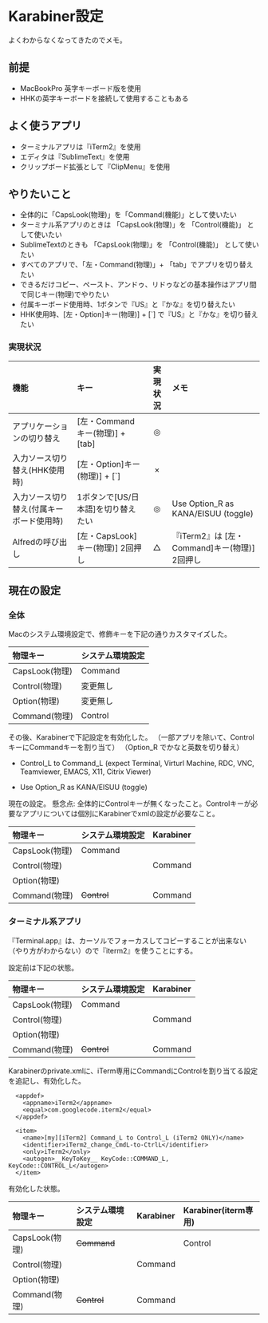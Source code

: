# Karabiner設定

よくわからなくなってきたのでメモ。

## 前提

- MacBookPro 英字キーボード版を使用
- HHKの英字キーボードを接続して使用することもある

## よく使うアプリ

- ターミナルアプリは『iTerm2』を使用
- エディタは『SublimeText』を使用
- クリップボード拡張として『ClipMenu』を使用

## やりたいこと

- 全体的に「CapsLook(物理)」を「Command(機能)」として使いたい
- ターミナル系アプリのときは 「CapsLook(物理)」を 「Control(機能)」 として使いたい
- SublimeTextのときも 「CapsLook(物理)」を 「Control(機能)」 として使いたい
- すべてのアプリで、「左・Command(物理)」+ 「tab」でアプリを切り替えたい
- できるだけコピー、ペースト、アンドゥ、リドゥなどの基本操作はアプリ間で同じキー(物理)でやりたい
- 付属キーボード使用時、1ボタンで『US』と『かな』を切り替えたい
- HHK使用時、[左・Option]キー(物理)]  + [`] で『US』と『かな』を切り替えたい

### 実現状況

| 機能                   | キー                         | 実現状況| メモ  |
|:---                   |:---                          | :---:   | :--- |
| アプリケーションの切り替え |[左・Commandキー(物理)] + [tab] | ◎     |     |
| 入力ソース切り替え(HHK使用時)       |[左・Option]キー(物理)]  + [`]   | ×  |
| 入力ソース切り替え(付属キーボード使用時)  | 1ボタンで[US/日本語]を切り替えたい  | ◎  | Use Option_R as KANA/EISUU (toggle)
| Alfredの呼び出し       |[左・CapsLook]キー(物理)]  2回押し | △   | 『iTerm2』は [左・Command]キー(物理)]  2回押し|

## 現在の設定

### 全体

Macのシステム環境設定で、修飾キーを下記の通りカスタマイズした。

| 物理キー        | システム環境設定    |
|:---            |:---              |
|CapsLook(物理)   | Command          |
|Control(物理)    | 変更無し          |
|Option(物理)     | 変更無し          |
|Command(物理)    | Control          |

その後、Karabinerで下記設定を有効化した。
（一部アプリを除いて、ControlキーにCommandキーを割り当て）
（Option_R でかなと英数を切り替え）

- Control_L to Command_L (expect Terminal, Virturl Machine, RDC, VNC, Teamviewer, EMACS, X11, Citrix Viewer)

- Use Option_R as KANA/EISUU (toggle) 

現在の設定。
懸念点: 全体的にControlキーが無くなったこと。Controlキーが必要なアプリについては個別にKarabinerでxmlの設定が必要なこと。

| 物理キー        | システム環境設定    | Karabiner        |
|:---            |:---              | :--                |
|CapsLook(物理)   | Command          |                  |
|Control(物理)    |                  | Command          |
|Option(物理)     |                  |                  |
|Command(物理)    | ~~Control~~          | Command          |



### ターミナル系アプリ

『Terminal.app』は、カーソルでフォーカスしてコピーすることが出来ない（やり方がわからない）ので『iterm2』を使うことにする。

設定前は下記の状態。

| 物理キー        | システム環境設定    | Karabiner        |
|:---            |:---              | :--                |
|CapsLook(物理)   | Command          |                  |
|Control(物理)    |                  | Command          |
|Option(物理)     |                  |                  |
|Command(物理)    | ~~Control~~          | Command          |

Karabinerのprivate.xmlに、iTerm専用にCommandにControlを割り当てる設定を追記し、有効化した。

```
  <appdef>
    <appname>iTerm2</appname>
    <equal>com.googlecode.iterm2</equal>
  </appdef>

  <item>
    <name>[my][iTerm2] Command_L to Control_L (iTerm2 ONLY)</name>
    <identifier>iTerm2_change_CmdL-to-CtrlL</identifier>
    <only>iTerm2</only>
    <autogen>__KeyToKey__ KeyCode::COMMAND_L, KeyCode::CONTROL_L</autogen>
  </item>
```

有効化した状態。

| 物理キー        | システム環境設定    | Karabiner        | Karabiner(iterm専用) |
|:---            |:---              | :--              | :--             |
|CapsLook(物理)   | ~~Command~~          |                  | Control       |
|Control(物理)    |                  | Command          |               |
|Option(物理)     |                  |                  |               |
|Command(物理)    | ~~Control~~          | Command          |               |